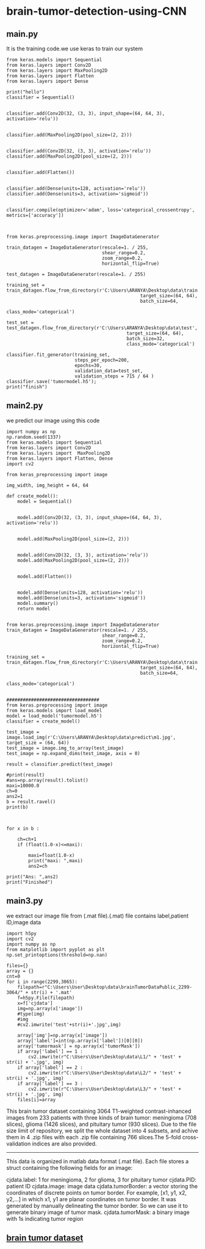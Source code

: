# brain-tumor-detection-using-CNN
## main.py
It is the training code.we use keras to train our system
```
from keras.models import Sequential
from keras.layers import Conv2D
from keras.layers import MaxPooling2D
from keras.layers import Flatten
from keras.layers import Dense

print("hello")
classifier = Sequential()


classifier.add(Conv2D(32, (3, 3), input_shape=(64, 64, 3), activation='relu'))


classifier.add(MaxPooling2D(pool_size=(2, 2)))


classifier.add(Conv2D(32, (3, 3), activation='relu'))
classifier.add(MaxPooling2D(pool_size=(2, 2)))


classifier.add(Flatten())


classifier.add(Dense(units=128, activation='relu'))
classifier.add(Dense(units=3, activation='sigmoid'))


classifier.compile(optimizer='adam', loss='categorical_crossentropy', metrics=['accuracy'])



from keras.preprocessing.image import ImageDataGenerator

train_datagen = ImageDataGenerator(rescale=1. / 255,
                                   shear_range=0.2,
                                   zoom_range=0.2,
                                   horizontal_flip=True)

test_datagen = ImageDataGenerator(rescale=1. / 255)

training_set = train_datagen.flow_from_directory(r'C:\Users\ARANYA\Desktop\data\train',
                                                 target_size=(64, 64),
                                                 batch_size=64,
                                                 class_mode='categorical')

test_set = test_datagen.flow_from_directory(r'C:\Users\ARANYA\Desktop\data\test',
                                            target_size=(64, 64),
                                            batch_size=32,
                                            class_mode='categorical')

classifier.fit_generator(training_set,
                         steps_per_epoch=200,
                         epochs=30,
                         validation_data=test_set,
                         validation_steps = 715 / 64 )
classifier.save('tumormodel.h5');
print("finish")
```

## main2.py
we predict our image using this code
```
import numpy as np
np.random.seed(1337) 
from keras.models import Sequential
from keras.layers import Conv2D
from keras.layers import  MaxPooling2D
from keras.layers import Flatten, Dense
import cv2

from keras_preprocessing import image

img_width, img_height = 64, 64

def create_model():
    model = Sequential()


    model.add(Conv2D(32, (3, 3), input_shape=(64, 64, 3), activation='relu'))


    model.add(MaxPooling2D(pool_size=(2, 2)))


    model.add(Conv2D(32, (3, 3), activation='relu'))
    model.add(MaxPooling2D(pool_size=(2, 2)))


    model.add(Flatten())


    model.add(Dense(units=128, activation='relu'))
    model.add(Dense(units=3, activation='sigmoid'))
    model.summary()
    return model


from keras.preprocessing.image import ImageDataGenerator
train_datagen = ImageDataGenerator(rescale=1. / 255,
                                   shear_range=0.2,
                                   zoom_range=0.2,
                                   horizontal_flip=True)

training_set = train_datagen.flow_from_directory(r'C:\Users\ARANYA\Desktop\data\train',
                                                 target_size=(64, 64),
                                                 batch_size=64,
                                                 class_mode='categorical')


##################################
from keras.preprocessing import image
from keras.models import load_model
model = load_model('tumormodel.h5')
classifier = create_model()

test_image = image.load_img(r'C:\Users\ARANYA\Desktop\data\predict\m1.jpg', target_size = (64, 64))
test_image = image.img_to_array(test_image)
test_image = np.expand_dims(test_image, axis = 0)

result = classifier.predict(test_image)

#print(result)
#ans=np.array(result).tolist()
maxi=10000.0
ch=0
ans2=1
b = result.ravel()
print(b)



for x in b :
    
    ch=ch+1 
    if (float(1.0-x)<=maxi):
        
        maxi=float(1.0-x)
        print("maxi: ",maxi)
        ans2=ch
        
print("Ans: ",ans2)        
print("Finished")
```
## main3.py
we extract our image file from (.mat file).(.mat) file contains label,patient ID,image data
```
import h5py
import cv2
import numpy as np
from matplotlib import pyplot as plt
np.set_printoptions(threshold=np.nan)

files={}
array = {}
cnt=0
for i in range(2299,3065):
    filepath=r"C:\Users\User\Desktop\data\brainTumorDataPublic_2299-3064/" + str(i) + '.mat'
    f=h5py.File(filepath)
    x=f['cjdata']
    img=np.array(x['image'])
    #type(img)
    #img
    #cv2.imwrite('test'+str(i)+'.jpg',img)

    array['img']=np.array(x['image'])
    array['label']=int(np.array(x['label'])[0][0])
    array['tumormask'] = np.array(x['tumorMask'])
    if array['label'] == 1 :
        cv2.imwrite(r"C:\Users\User\Desktop\data\L1/" + 'test' + str(i) + '.jpg', img)
    if array['label'] == 2 :
        cv2.imwrite(r"C:\Users\User\Desktop\data\L2/" + 'test' + str(i) + '.jpg', img)
    if array['label'] == 3 :
        cv2.imwrite(r"C:\Users\User\Desktop\data\L3/" + 'test' + str(i) + '.jpg', img)
    files[i]=array
```
This brain tumor dataset containing 3064 T1-weighted contrast-inhanced images
from 233 patients with three kinds of brain tumor: meningioma (708 slices), 
glioma (1426 slices), and pituitary tumor (930 slices). Due to the file size
limit of repository, we split the whole dataset into 4 subsets, and achive 
them in 4 .zip files with each .zip file containing 766 slices.The 5-fold
cross-validation indices are also provided.

-----
This data is organized in matlab data format (.mat file). Each file stores a struct
containing the following fields for an image:

cjdata.label: 1 for meningioma, 2 for glioma, 3 for pituitary tumor
cjdata.PID: patient ID
cjdata.image: image data
cjdata.tumorBorder: a vector storing the coordinates of discrete points on tumor border.
		For example, [x1, y1, x2, y2,...] in which x1, y1 are planar coordinates on tumor border.
		It was generated by manually delineating the tumor border. So we can use it to generate
		binary image of tumor mask.
cjdata.tumorMask: a binary image with 1s indicating tumor region
## [brain tumor dataset](https://figshare.com/articles/brain_tumor_dataset/1512427)
